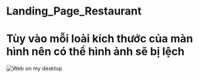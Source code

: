 # Landing_Page_Restaurant

# Tùy vào mỗi loài kích thước của màn hình nên có thể hình ảnh sẽ bị lệch 

![Web on my desktop](/assets/image/header/back-ground-header.png "Optional title")


